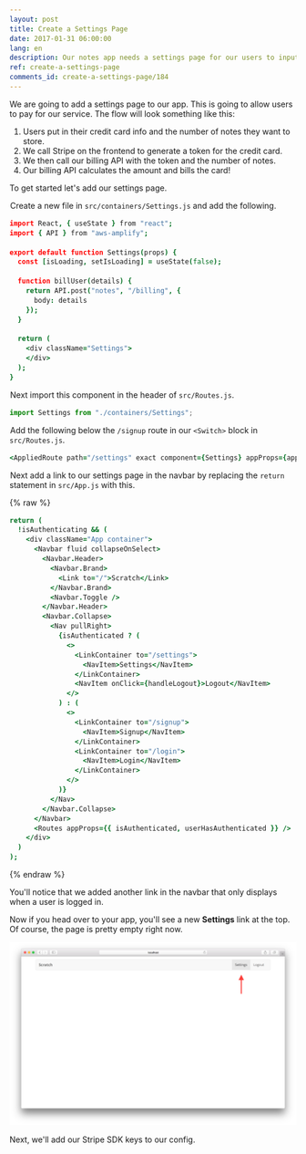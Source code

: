 ```yaml
---
layout: post
title: Create a Settings Page
date: 2017-01-31 06:00:00
lang: en
description: Our notes app needs a settings page for our users to input their credit card details and sign up for a pricing plan.
ref: create-a-settings-page
comments_id: create-a-settings-page/184
---
```


We are going to add a settings page to our app. This is going to allow users to pay for our service. The flow will look something like this:

1. Users put in their credit card info and the number of notes they want to store.
2. We call Stripe on the frontend to generate a token for the credit card.
3. We then call our billing API with the token and the number of notes.
4. Our billing API calculates the amount and bills the card!

To get started let's add our settings page.

<img class="code-marker" src="/assets/s.png" />Create a new file in `src/containers/Settings.js` and add the following.

``` coffee
import React, { useState } from "react";
import { API } from "aws-amplify";

export default function Settings(props) {
  const [isLoading, setIsLoading] = useState(false);

  function billUser(details) {
    return API.post("notes", "/billing", {
      body: details
    });
  }

  return (
    <div className="Settings">
    </div>
  );
}
```

<img class="code-marker" src="/assets/s.png" />Next import this component in the header of `src/Routes.js`.

``` js
import Settings from "./containers/Settings";
```

<img class="code-marker" src="/assets/s.png" />Add the following below the `/signup` route in our `<Switch>` block in `src/Routes.js`.

``` coffee
<AppliedRoute path="/settings" exact component={Settings} appProps={appProps} />
```

<img class="code-marker" src="/assets/s.png" />Next add a link to our settings page in the navbar by replacing the `return` statement in `src/App.js` with this.

{% raw %}
``` coffee
return (
  !isAuthenticating && (
    <div className="App container">
      <Navbar fluid collapseOnSelect>
        <Navbar.Header>
          <Navbar.Brand>
            <Link to="/">Scratch</Link>
          </Navbar.Brand>
          <Navbar.Toggle />
        </Navbar.Header>
        <Navbar.Collapse>
          <Nav pullRight>
            {isAuthenticated ? (
              <>
                <LinkContainer to="/settings">
                  <NavItem>Settings</NavItem>
                </LinkContainer>
                <NavItem onClick={handleLogout}>Logout</NavItem>
              </>
            ) : (
              <>
                <LinkContainer to="/signup">
                  <NavItem>Signup</NavItem>
                </LinkContainer>
                <LinkContainer to="/login">
                  <NavItem>Login</NavItem>
                </LinkContainer>
              </>
            )}
          </Nav>
        </Navbar.Collapse>
      </Navbar>
      <Routes appProps={{ isAuthenticated, userHasAuthenticated }} />
    </div>
  )
);
```
{% endraw %}

You'll notice that we added another link in the navbar that only displays when a user is logged in.

Now if you head over to your app, you'll see a new **Settings** link at the top. Of course, the page is pretty empty right now.

![Add empty settings page screenshot](/assets/part2/add-empty-settings-page.png)

Next, we'll add our Stripe SDK keys to our config.
